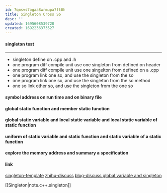 ```yaml
---
id: 7qmsvs7ogaa8wrmupa7ft0h
title: Singleton Cross So
desc: ''
updated: 1695608539720
created: 1692236373527
---
```


#### singleton test
--------------
- singleton define on .cpp and .h
- one program diff compile unit use one singleton from defined on header
- one program diff compile unit use one singelton from defined on a .cpp
- one program link one so, and use the singleton from the so
- one program link one so, and use the singleton from the so method
- one so link other so, and use the singleton from the one so

#### symbol address on run time and on binary file
#### global static function and member static function
#### global static variable and local static variable and local static variable of static  function 

#### uniform of static variable and static function and static variable of a static function
#### explore the memory address and summary a specification



#### link
[singleton-template](https://github.com/xhawk18/singleton-cpp/tree/master)
[zhihu-discuss](https://www.zhihu.com/question/425920019)
[blog-discuss global variable and singleton](https://fuzhe1989.github.io/2017/09/30/why-global-static-singleton-var-evil/)

[[Singleton|note.c++.singleton]]